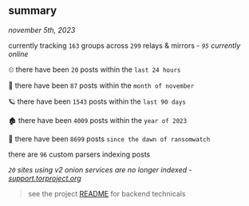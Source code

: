 
## summary
_november 5th, 2023_

currently tracking `163` groups across `299` relays & mirrors - _`95` currently online_

⏲ there have been `20` posts within the `last 24 hours`

🦈 there have been `87` posts within the `month of november`

🪐 there have been `1543` posts within the `last 90 days`

🏚 there have been `4009` posts within the `year of 2023`

🦕 there have been `8699` posts `since the dawn of ransomwatch`

there are `96` custom parsers indexing posts

_`20` sites using v2 onion services are no longer indexed - [support.torproject.org](https://support.torproject.org/onionservices/v2-deprecation/)_

> see the project [README](https://github.com/joshhighet/ransomwatch#ransomwatch--) for backend technicals
